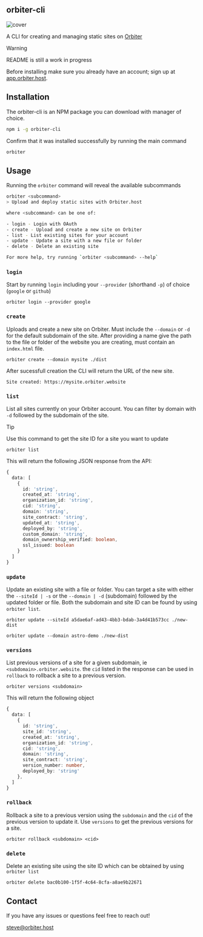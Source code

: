 ## orbiter-cli

![cover](https://orbiter.host/og.png)

A CLI for creating and managing static sites on [Orbiter](https://orbiter.host)

> [!WARNING]
> README is still a work in progress

Before installing make sure you already have an account; sign up at [app.orbiter.host](https://orbiter.host).

## Installation

The orbiter-cli is an NPM package you can download with manager of choice.

```bash
npm i -g orbiter-cli
```

Confirm that it was installed successfully by running the main command

```bash
orbiter
```

## Usage

Running the `orbiter` command will reveal the available subcommands

```bash
orbiter <subcommand>
> Upload and deploy static sites with Orbiter.host

where <subcommand> can be one of:

- login - Login with OAuth
- create - Upload and create a new site on Orbiter
- list - List existing sites for your account
- update - Update a site with a new file or folder
- delete - Delete an existing site

For more help, try running `orbiter <subcommand> --help`
```

### `login`

Start by running `login` including your `--provider` (shorthand `-p`) of choice (`google` or `github`)

```
orbiter login --provider google
```

### `create`

Uploads and create a new site on Orbiter. Must include the `--domain` or `-d` for the default subdomain of the site. After providing a name give the path to the file or folder of the website you are creating, must contain an `index.html` file.

```
orbiter create --domain mysite ./dist
```

After sucessfull creation the CLI will return the URL of the new site.

```
Site created: https://mysite.orbiter.website
```

### `list`

List all sites currently on your Orbiter account. You can filter by domain with `-d` followed by the subdomain of the site.

> [!TIP]
> Use this command to get the site ID for a site you want to update

```
orbiter list
```

This will return the following JSON response from the API:

```typescript
{
  data: [
    {
      id: 'string',
      created_at: 'string',
      organization_id: 'string',
      cid: 'string',
      domain: 'string',
      site_contract: 'string',
      updated_at: 'string',
      deployed_by: 'string',
      custom_domain: 'string',
      domain_ownership_verified: boolean,
      ssl_issued: boolean
    }
  ]
}
```

### `update`

Update an existing site with a file or folder. You can target a site with either the `--siteId | -s` or the `--domain | -d` (subdomain) followed by the updated folder or file. Both the subdomain and site ID can be found by using `orbiter list`.

```
orbiter update --siteId a5dae6af-ad43-4bb3-bdab-3a4d41b573cc ./new-dist

orbiter update --domain astro-demo ./new-dist
```

### `versions`

List previous versions of a site for a given subdomain, ie `<subdomain>.orbiter.website`. the `cid` listed in the response can be used in `rollback` to rollback a site to a previous version.

```
orbiter versions <subdomain>
```

This will return the following object

```typescript
{
  data: [
    {
      id: 'string',
      site_id: 'string',
      created_at: 'string',
      organization_id: 'string',
      cid: 'string',
      domain: 'string',
      site_contract: 'string',
      version_number: number,
      deployed_by: 'string'
    },
  ]
}
```

### `rollback`

Rollback a site to a previous version using the `subdomain` and the `cid` of the previous version to update it. Use `versions` to get the previous versions for a site.

```
orbiter rollback <subdomain> <cid>
```

### `delete`

Delete an existing site using the site ID which can be obtained by using `orbiter list`

```
orbiter delete bac0b100-1f5f-4c64-8cfa-a8ae9b22671
```

## Contact

If you have any issues or questions feel free to reach out!

[steve@orbiter.host](mailto:steve@orbiter.host)
